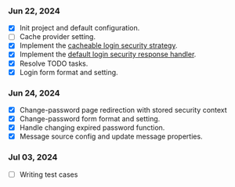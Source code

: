 ### Jun 22, 2024
- [x] Init project and default configuration.
- [ ] Cache provider setting.
- [x] Implement the [cacheable login security strategy](./src/main/java/org/example/vatisteve/CacheableLoginSecurityStrategy.java).
- [x] Implement the [default login security response handler](./src/main/java/org/example/vatisteve/DefaultLoginSecurityResponseHandler.java).
- [x] Resolve TODO tasks.
- [x] Login form format and setting.
### Jun 24, 2024
- [x] Change-password page redirection with stored security context
- [x] Change-password form format and setting.
- [x] Handle changing expired password function.
- [x] Message source config and update message properties.
### Jul 03, 2024
- [ ] Writing test cases
